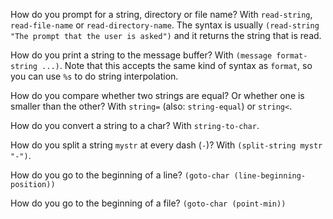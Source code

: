 How do you prompt for a string, directory or file name?
With `read-string`, `read-file-name` or `read-directory-name`.
The syntax is usually `(read-string "The prompt that the user is asked")`
and it returns the string that is read.

How do you print a string to the message buffer?
With `(message format-string ...)`.
Note that this accepts the same kind of syntax as `format`,
so you can use `%s` to do string interpolation.

How do you compare whether two strings are equal? Or whether one is smaller than the other?
With `string=` (also: `string-equal`) or `string<`.

How do you convert a string to a char?
With `string-to-char`.

How do you split a string `mystr` at every dash (`-`)?
With `(split-string mystr "-")`.

How do you go to the beginning of a line?
`(goto-char (line-beginning-position))`

How do you go to the beginning of a file?
`(goto-char (point-min))`
